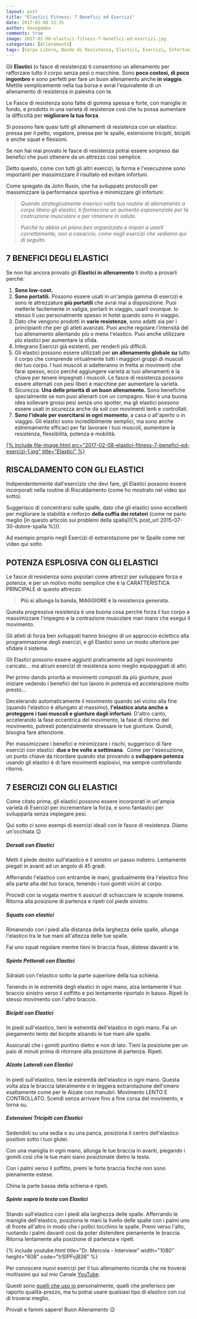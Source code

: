 ```yaml
---
layout: post
title: "Elastici Fitness: 7 Benefici ed Esercizi"
date: 2017-02-08 12:35
author: davegamba
comments: true
image: 2017-02-08-elastici-fitness-7-benefici-ed-esercizi.jpg
categories: [Allenamento]
tags: [Corpo Libero, Bande di Resistenza, Elastici, Esercizi, Infortuni]
---
```


Gli **Elastici** (o fasce di resistenza) ti consentono un allenamento per rafforzare tutto il corpo senza pesi o macchine.
Sono **poco costosi, di poco ingombro** e sono perfetti per fare un buon allenamento anche **in viaggio**. Mettile semplicemente nella tua borsa e avrai l'equivalente di un allenamento di resistenza in palestra con te.

Le Fasce di resistenza sono fatte di gomma spessa e forte, con maniglie in fondo, e prodotto in una varietà di resistenze così che tu possa aumentare la difficoltà per **migliorare la tua forza**.

Si possono fare quasi tutti gli allenamenti di resistenza con un elastico: pressa per il petto, vogatore, pressa per le spalle, estensione tricipiti, bicipiti e anche squat e flessioni.

Se non hai mai provato le fasce di resistenza potrai essere sorpreso dai benefici che puoi ottenere da un attrezzo così semplice.

Detto questo, come con tutti gli altri esercizi, la forma e l'esecuzione sono importanti per massimizzare il risultato ed evitare infortuni.

Come spiegato da John Rusin, che ha sviluppato protocolli per massimizzare la performance sportiva e minimizzare gli infortuni:

> _Quando strategicamente inserisci nella tua routine di allenamento a corpo libero gli elastici, ti forniscono un aumento esponenziale per la costruzione muscolare e per rimanere in salute._
> 
> _Purchè tu abbia un piano ben organizzato e impari a usarli correttamente, non a casaccio, come negli esercizi che vediamo qui di seguito._

7 BENEFICI DEGLI ELASTICI
-------------------------

Se non hai ancora provato gli **Elastici in allenamento** ti invito a provarli perché:

1.	**Sono low-cost.**
2.	**Sono portatili.**
	Possono essere usati in un'ampia gamma di esercizi e sono le attrezzature **più portatili** che avrai mai a disposizione. Puoi metterle facilemente in valigia, portarli in viaggio, usarli ovunque. Io stesso li uso personalmente spesso in hotel quando sono in viaggio.
3.	Dato che vengono prodotti in **varie resistenze**, sono adatti sia per i principianti che per gli atleti avanzati. Puoi anche regolare l'intensità del tuo allenamento allentando più o meno l'elastico. Puoi anche utilizzare più elastici per aumentare la sfida.
4.	Integrano Esercizi già esistenti, per renderli più difficili.
5.	Gli elastici possono essere utilizzati per **un allenamento globale su** tutto il corpo che comprende virtualmente tutti i maggiori gruppi di muscoli del tuo corpo. I tuoi muscoli si adatteranno in fretta ai movimenti che farai spesso, ecco perché aggiungere varietà ai tuoi allenamenti è la chiave per tenere impegnati i muscoli. Le fasce di resistenza possono essere alternati con pesi liberi e macchine per aumentare la varietà.
6.	Sicurezza.
	**Una delle priorità di un buon allenamento.**
	Sono benefiche specialmente se non puoi allenarti con un compagno.
	Non è una buona idea sollevare grossi pesi senza uno spotter, ma gli elastici possono essere usati in sicurezza anche da soli con movimenti lenti e controllati.
7.	**Sono l'ideale per esercitarsi in ogni momento**, a casa o all'aperto o in viaggio.
	Gli elastici sono incredibilmente semplici, ma sono anche estremamente efficaci per far lavorare i tuoi muscoli, aumentare la resistenza, flessibilità, potenza e mobilità.

[{% include file-image.html src="2017-02-08-elastici-fitness-7-benefici-ed-esercizi-1.jpg" title="Elastici" %}](http://amzn.to/2lu5NO8)

RISCALDAMENTO CON GLI ELASTICI
------------------------------

Indipendentemente dall'esercizio che devi fare, gli Elastici possono essere incorporati nella routine di Riscaldamento (come ho mostrato nel video qui sotto).

Suggerisco di concentrarsi sulle spalle, dato che gli elastici sono eccellenti per migliorare la stabilità e rinforzo **della cuffia dei rotatori** (come ne parlo meglio [in questo articolo sui problemi della spalla]({% post_url 2015-07-30-dolore-spalla %})).

Ad esempio proprio negli Esercizi di extrarotazione per le Spalle come nel video qui sotto

POTENZA ESPLOSIVA CON GLI ELASTICI
----------------------------------

Le fasce di resistenza sono popolari come attrezzi per sviluppare forza e potenza, e per un motivo molto semplice che è la CARATTERISTICA PRINCIPALE di questo attrezzo:

> **Più si allunga la banda, MAGGIORE è la resistenza generata.**

Questa progressiva resistenza è una buona cosa perché forza il tuo corpo a massimizzare l'impegno e la contrazione muscolare man mano che esegui il movimento.

Gli atleti di forza ben sviluppati hanno bisogno di un approccio eclettico alla programmazione degli esercizi, e gli Elastici sono un modo ulteriore per sfidare il sistema.

Gli Elastici possono essere aggiunti praticamente ad ogni movimento caricato... ma alcuni esercizi di resistenza sono meglio equipaggiati di altri.

Per primo dando priorità ai movimenti composti da più giunture, puoi iniziare vedendo i benefici del tuo lavoro in potenza ed accelerazione molto presto...

Decelerando automaticamente il movimento quando sei vicino alla fine (quando l'elastico è allungato al massimo), **l'elastico aiuta anche a proteggere i tuoi muscoli e giunture dagli infortuni**.
D'altro canto, accelerando la fase eccentrica del movimento, la fase di ritorno del movimento, potresti potenzialmente stressare le tue giunture. Quindi, bisogna fare attenzione.

Per massimizzare i benefici e minimizzare i rischi, suggerisco di fare esercizi con elastici  **due o tre volte a settimana**.  Come per l'esecuzione, un punto chiave da ricordare quando stai provando a **sviluppare potenza** usando gli elastici è di fare movimenti esplosivi, ma sempre controllando ritorno.

7 ESERCIZI CON GLI ELASTICI
---------------------------

Come citato prima, gli elastici possono essere incorporati in un'ampia varietà di Esercizi per incrementare la forza, e sono fantastici per svilupparla senza impiegare pesi.

Qui sotto ci sono esempi di esercizi ideali con le fasce di resistenza. Diamo un'occhiata 😉

##### Dorsali con Elastici

Metti il piede destro sull'elastico e il sinistro un passo indietro. Lentamente piegati in avanti ad un angolo di 45 gradi.

Afferrando l'elastico con entrambe le mani, gradualmente tira l'elastico fino alla parte alta del tuo torace, tenendo i tuoi gomiti vicini al corpo. 
 
Procedi con la vogata mentre ti assicuri di schiacciare le scapole insieme. Ritorna alla posizione di partenza e ripeti col piede sinistro.

##### Squats con elastici

Rimanendo con i piedi alla distanza della larghezza delle spalle, allunga l'elastico tra le tue mani all'altezza delle tue spalle.

Fai uno squat regolare mentre tieni le braccia fisse, distese davanti a te.

##### Spinte Pettorali con Elastici

Sdraiati con l'elastico sotto la parte superiore della tua schiena.

Tenendo in le estremità degli elastici in ogni mano, alza lentamente il tuo braccio sinistro verso il soffitto e poi lentamente riportalo in basso. Ripeti lo stesso movimento con l'altro braccio.

##### Bicipiti con Elastici

In piedi sull'elastico, tieni le estremità dell'elastico in ogni mano. Fai un piegamento lento del bicipite alzando le tue mani alle spalle.

Assicurati che i gomiti puntino dietro e non di lato. Tieni la posizione per un paio di minuti prima di ritornare alla posizione di partenza. Ripeti.

##### Alzate Laterali con Elastici

In piedi sull'elastico, tieni le estremità dell'elastico in ogni mano.
Questa volta alza le braccia lateralmente e in leggera extrarotazione dell'omero esattamente come per le Alzate con manubri. Movimento LENTO E CONTROLLATO.
Scendi senza arrivare fino a fine corsa del movimento, e torna su.

##### Estensioni Tricipiti con Elastici

Sedendoti su una sedia o su una panca, posiziona il centro dell'elastico position sotto i tuoi glutei.

Con una maniglia in ogni mano, allunga le tue braccia in avanti, piegando i gomiti così che le tue mani siano posizionate dietro la testa.

Con i palmi verso il soffitto, premi le forte braccia finché non sono pienamente estese.

China la parte bassa della schiena e ripeti.

##### Spinte sopra la testa con Elastici

Stando sull'elastico con i piedi alla larghezza delle spalle. Afferrando le maniglie dell'elastico, posiziona le mani la livello delle spalle con i palmi uno di fronte all'altro in modo che i pollici tocchino le spalle. Premi verso l'alto, ruotando i palmi davanti così da poter distendere pienamente le braccia. Ritorna lentamente alla posizione di partenza e ripeti.

{% include youtube.html title="Dr. Mercola - Interview" width="1080" height="608" code="trSIPFvjB38" %}

Per conoscere nuovi esercizi per il tuo allenamento ricorda che ne troverai moltissimi qui sul mio Canale [YouTube](https://www.youtube.com/user/DaveGambaPT "YouTube").

Questi sono [quelli che uso io](http://amzn.to/2lu5NO8) personalmente, quelli che preferisco per raporto qualità-prezzo, ma tu potrai usare qualsiasi tipo di elastico con cui di troverai meglio.

Provali e fammi sapere! Buon Allenamento 😉